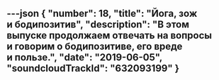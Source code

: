 ---json
{
	"number": 18,
	"title": "Йога, зож и&nbsp;бодипозитив",
	"description": "В&nbsp;этом выпуске продолжаем отвечать на&nbsp;вопросы и&nbsp;говорим о&nbsp;бодипозитиве, его вреде и&nbsp;пользе.",
	"date": "2019-06-05",
	"soundcloudTrackId": "632093199"
}
---
